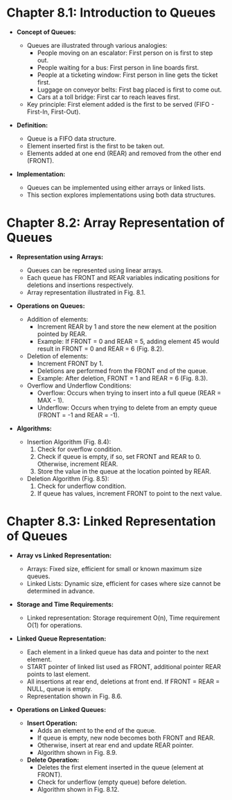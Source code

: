 # Chapter 8.1: Introduction to Queues

- **Concept of Queues:**
  - Queues are illustrated through various analogies:
    - People moving on an escalator: First person on is first to step out.
    - People waiting for a bus: First person in line boards first.
    - People at a ticketing window: First person in line gets the ticket first.
    - Luggage on conveyor belts: First bag placed is first to come out.
    - Cars at a toll bridge: First car to reach leaves first.
  - Key principle: First element added is the first to be served (FIFO - First-In, First-Out).

- **Definition:**
  - Queue is a FIFO data structure.
  - Element inserted first is the first to be taken out.
  - Elements added at one end (REAR) and removed from the other end (FRONT).

- **Implementation:**
  - Queues can be implemented using either arrays or linked lists.
  - This section explores implementations using both data structures.


# Chapter 8.2: Array Representation of Queues

- **Representation using Arrays:**
  - Queues can be represented using linear arrays.
  - Each queue has FRONT and REAR variables indicating positions for deletions and insertions respectively.
  - Array representation illustrated in Fig. 8.1.

- **Operations on Queues:**
  - Addition of elements:
    - Increment REAR by 1 and store the new element at the position pointed by REAR.
    - Example: If FRONT = 0 and REAR = 5, adding element 45 would result in FRONT = 0 and REAR = 6 (Fig. 8.2).
  - Deletion of elements:
    - Increment FRONT by 1.
    - Deletions are performed from the FRONT end of the queue.
    - Example: After deletion, FRONT = 1 and REAR = 6 (Fig. 8.3).
  - Overflow and Underflow Conditions:
    - Overflow: Occurs when trying to insert into a full queue (REAR = MAX - 1).
    - Underflow: Occurs when trying to delete from an empty queue (FRONT = -1 and REAR = -1).

- **Algorithms:**
  - Insertion Algorithm (Fig. 8.4):
    1. Check for overflow condition.
    2. Check if queue is empty, if so, set FRONT and REAR to 0. Otherwise, increment REAR.
    3. Store the value in the queue at the location pointed by REAR.
  - Deletion Algorithm (Fig. 8.5):
    1. Check for underflow condition.
    2. If queue has values, increment FRONT to point to the next value.

# Chapter 8.3: Linked Representation of Queues

- **Array vs Linked Representation:**
  - Arrays: Fixed size, efficient for small or known maximum size queues.
  - Linked Lists: Dynamic size, efficient for cases where size cannot be determined in advance.

- **Storage and Time Requirements:**
  - Linked representation: Storage requirement O(n), Time requirement O(1) for operations.

- **Linked Queue Representation:**
  - Each element in a linked queue has data and pointer to the next element.
  - START pointer of linked list used as FRONT, additional pointer REAR points to last element.
  - All insertions at rear end, deletions at front end. If FRONT = REAR = NULL, queue is empty.
  - Representation shown in Fig. 8.6.

- **Operations on Linked Queues:**
  - **Insert Operation:**
    - Adds an element to the end of the queue.
    - If queue is empty, new node becomes both FRONT and REAR.
    - Otherwise, insert at rear end and update REAR pointer.
    - Algorithm shown in Fig. 8.9.
  - **Delete Operation:**
    - Deletes the first element inserted in the queue (element at FRONT).
    - Check for underflow (empty queue) before deletion.
    - Algorithm shown in Fig. 8.12.
